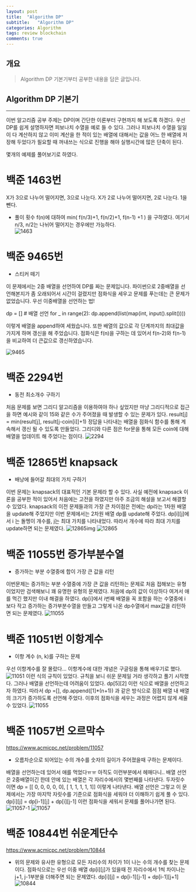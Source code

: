```yaml
---
layout: post
title:  "Algorithm DP"
subtitle:   "Algorithm DP"
categories: Algorithm
tags: review blockchain
comments: true
---
```


## 개요
> Algorithm DP 기본기부터 공부한 내용을 담은 글입니다.


## Algorithm DP 기본기
---

이번 알고리즘 공부 주제는 DP이며 간단한 이론부터 구현까지 해 보도록 하겠다.
우선 DP를 쉽게 설명하자면 피보나치 수열을 예로 들 수 있다. 
그러나 피보나치 수열을 일일이 다 계산하지 않고 이미 계산을 한 적이 있는 배열에 대해서는 값을 어느 한 배열에 저장해 두었다가 필요할 때 꺼내쓰는 식으로 진행을 해야 실행시간에 많은 단축이 된다. 

몇개의 예제를 풀어보기로 하였다. 



# 백준 1463번
X가 3으로 나누어 떨어지면, 3으로 나눈다.
X가 2로 나누어 떨어지면, 2로 나눈다.
1을 뺀다.

- 풀이 
횟수 f(n)에 대하여 min( f(n/3)+1, f(n/2)+1, f(n-1) +1 ) 을 구하였다. 여기서 n/3, n/2는 나뉘어 떨어지는 경우에만 가능하다.  
![1463](/assets/img/algo/1463.PNG)



# 백준 9465번
- 스티커 떼기

이 문제에서는 2중 배열을 선언하여 DP를 짜는 문제입니다. 파이썬으로 2중배열을 선언해본지가 좀 오래되어서 시간이 걸렸지만 점화식을 세우고 문제를 푸는데는 큰 문제가 없었습니다. 
우선 이중배열을 선언하는 법!

dp = []     # 배열 선언
for _ in range(2):
    dp.append(list(map(int, input().split())))

이렇게 배열을 append하여 세웠습니다.
또한 배열의 값으로 각 단계까지의 최대값을 가지게 하며 갱신을 해 주었습니다.
점화식은 f(n)을 구하는 데 있어서 f(n-2)와 f(n-1)을 비교하여 더 큰값으로 갱신하였습니다. 

![9465](/assets/img/algo/9465.PNG)



# 백준 2294번
- 동전 최소개수 구하기

처음 문제를 보면 그리디 알고리즘을 이용하여야 하나 싶었지만 마냥 그리디적으로 접근을 하면 예시와 같이 15와 같은 수가 주어졌을 때 발생할 수 있는 문제가 있다. 
result[j] = min(result[j], result[j-coin[i]]+1)
정답을 나타내는 배열을 점화식 함수를 통해 계속해서 갱신 될 수 있도록 만들었다. 그리디와 다른 점은 for문을 통해 모든 coin에 대해 배열을 업데이트 해 주었다는 점이다. 
![2294](/assets/img/algo/2294.PNG)




# 백준 12865번 knapsack
- 배낭에 들어갈 최대의 가치 구하기

이번 문제는 knapsack의 대표적인 기본 문제라 할 수 있다. 사실 예전에 knapsack 이론을 공부한 적이 있어서 처음에는 고전을 하였지만 아주 조금의 해설을 보고서 해결할 수 있었다. knapsack의 이전 문제들과의 가장 큰 차이점은 전에는 dp라는 1차원 배열을 update해 주었지만 이번 문제에서는 2차원 배열 dp를 update해 주었다. dp[i][j]에서 i 는 돌멩이 개수를, j는 최대 가치를 나타내었다. 따라서 개수에 따라 최대 가치를 update하면 되는 문제였다. 
![12865img](/assets/img/algo/12865image.PNG)
![12865](/assets/img/algo/12865.PNG)




# 백준 11055번 증가부분수열
- 증가하는 부분 수열중에 합이 가장 큰 값을 리턴

이번문제는 증가하는 부분 수열중에 가장 큰 값을 리턴하는 문제로 처음 접해보는 유형이었지만 검색해보니 꽤 유명한 유형의 문제였다. 처음에 dp의 값이 이상하다 여겨서 애를 먹긴 했지만 이내 해결을 하였다. dp[i]에서 i번째 배열을 꼭 포함을 하는 수열중에 i보다 작고 증가하는 증가부분수열을 만들고 그렇게 나온 dp수열에서 max값을 리턴하면 되는 문제였다. 
![11055](/assets/img/algo/11055.PNG)




# 백준 11051번 이항계수
- 이항 계수 (n, k)를 구하는 문제

우선 이항계수를 잘 몰랐다... 이항계수에 대한 개념은 구글링을 통해 배우기로 했다. 
![11051](/assets/img/algo/11051.PNG)
이런 식의 규칙이 있었다. 
규칙을 보니 쉬운 문제일 거라 생각하고 풀기 시작했다.
그러나 배열을 선언하는데 어려움이 있었다. dp[5][2] 이런 식으로 배열을 선언하고자 하였다.
따라서 dp =[], dp.append([1]*(n+1)) 과 같은 방식으로 점점 배열 내 배열의 크기가 증가하도록 선언해 주었다.
이후의 점화식을 세우는 과정은 어렵지 않게 세울 수 있었다.
![11055](/assets/img/algo/11051-1.PNG)




# 백준 11057번 오르막수
https://www.acmicpc.net/problem/11057
- 오름차순으로 되어있는 수의 개수를 숫자의 길이가 주어졌을때 구하는 문제이다.

배열을  선언하는데 있어서 애를 먹었다ㅠㅠ 아직도 이런부분에서 헤매다니..
배열 선언은 2중배열이긴 한데 안에 있는 배열은 각 자리수에서의 몇번째를 나타낸다.
두자릿수 이면  dp = [[ 0, 0, 0, 0, 0], [ 1, 1, 1, 1, 1]] 이렇게 나타낸다.
배열 선언은 그렇고 이 문제에서는 가장 마지막 자릿수를 기준으로 점화식을 세워야 더 이해하기 쉽게 풀 수 있다.
dp[i][j] = dp[i-1][j] + dp[i][j-1] 이런 점화식을 세워서 문제를 풀어나가면 된다.
![11057-1](/assets/img/algo/11057-1.PNG)
![11057](/assets/img/algo/11057.PNG)




# 백준 10844번 쉬운계단수
https://www.acmicpc.net/problem/10844

 - 위의 문제와 유사한 유형으로 모든 자리수의 차이가 1이 나는 수의 개수를 찾는 문제이다.
점화식으로는 우선 이중 배열 dp[i][j]가 있을때 전 자리수에서 1씩 차이나는 j+1, j-1부분을 더해주면 되는 문제였다.
dp[i][j] = dp[i-1][j-1] + dp[i-1][j+1]
![10844](/assets/img/algo/10844.PNG)
